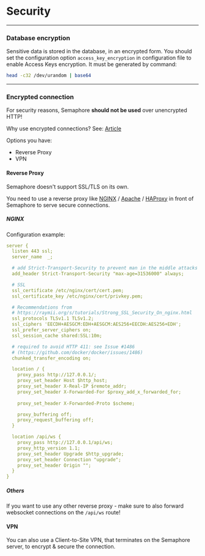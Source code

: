 # Security

----

### Database encryption

Sensitive data is stored in the database, in an encrypted form. You should set the configuration option `access_key_encryption` in configuration file to enable Access Keys encryption. It must be generated by command:

```bash
head -c32 /dev/urandom | base64
```

----

### Encrypted connection

For security reasons, Semaphore **should not be used** over unencrypted HTTP!

Why use encrypted connections? See: [Article](https://www.cloudflare.com/learning/ssl/why-use-https/)

Options you have:

* Reverse Proxy
* VPN

#### Reverse Proxy

Semaphore doesn't support SSL/TLS on its own.

You need to use a reverse proxy like
[NGINX](https://docs.nginx.com/nginx/admin-guide/web-server/reverse-proxy/) /
[Apache](https://httpd.apache.org/docs/current/howto/reverse_proxy.html) /
[HAProxy](https://www.haproxy.com/documentation/hapee/latest/onepage/)
 in front of Semaphore to serve secure connections.

##### NGINX

Configuration example:

```yaml
server {
  listen 443 ssl;
  server_name  _;

  # add Strict-Transport-Security to prevent man in the middle attacks
  add_header Strict-Transport-Security "max-age=31536000" always;

  # SSL
  ssl_certificate /etc/nginx/cert/cert.pem;
  ssl_certificate_key /etc/nginx/cert/privkey.pem;

  # Recommendations from 
  # https://raymii.org/s/tutorials/Strong_SSL_Security_On_nginx.html
  ssl_protocols TLSv1.1 TLSv1.2;
  ssl_ciphers 'EECDH+AESGCM:EDH+AESGCM:AES256+EECDH:AES256+EDH';
  ssl_prefer_server_ciphers on;
  ssl_session_cache shared:SSL:10m;

  # required to avoid HTTP 411: see Issue #1486 
  # (https://github.com/docker/docker/issues/1486)
  chunked_transfer_encoding on;

  location / {
    proxy_pass http://127.0.0.1/;
    proxy_set_header Host $http_host;
    proxy_set_header X-Real-IP $remote_addr;
    proxy_set_header X-Forwarded-For $proxy_add_x_forwarded_for;
    
    proxy_set_header X-Forwarded-Proto $scheme;

    proxy_buffering off;
    proxy_request_buffering off;
  }

  location /api/ws {
    proxy_pass http://127.0.0.1/api/ws;
    proxy_http_version 1.1;
    proxy_set_header Upgrade $http_upgrade;
    proxy_set_header Connection "upgrade";
    proxy_set_header Origin "";
  }
}
```

##### Others

If you want to use any other reverse proxy - make sure to also forward websocket connections on the `/api/ws` route!


#### VPN

You can also use a Client-to-Site VPN, that terminates on the Semaphore server, to encrypt & secure the connection.
